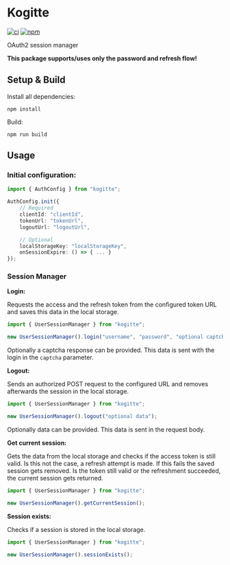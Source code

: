 # Kogitte
[![ci](https://github.com/Sokkuri/Kogitte/workflows/CI/badge.svg)](https://github.com/Sokkuri/Kogitte/commits/master)
[![npm](https://img.shields.io/npm/v/kogitte.svg)](https://www.npmjs.com/package/kogitte)

OAuth2 session manager

**This package supports/uses only the password and refresh flow!**

## Setup & Build
Install all dependencies:
```
npm install
```

Build:
```
npm run build
```

## Usage
### Initial configuration:
```ts
import { AuthConfig } from "kogitte";

AuthConfig.init({
    // Required
    clientId: "clientId",
    tokenUrl: "tokenUrl",
    logoutUrl: "logoutUrl",

    // Optional
    localStorageKey: "localStorageKey",
    onSessionExpire: () => { ... }
});
```

### Session Manager
**Login:**

Requests the access and the refresh token from the configured token URL and saves this data in the local storage.
```ts
import { UserSessionManager } from "kogitte";

new UserSessionManager().login("username", "password", "optional captcha response");
```
Optionally a captcha response can be provided. This data is sent with the login in the `captcha` parameter.

**Logout:**

Sends an authorized POST request to the configured URL and removes afterwards the session in the local storage.
```ts
import { UserSessionManager } from "kogitte";

new UserSessionManager().logout("optional data");
```
Optionally data can be provided. This data is sent in the request body.

**Get current session:**

Gets the data from the local storage and checks if the access token is still valid. Is this not the case, a refresh attempt is made.
If this fails the saved session gets removed. Is the token still valid or the refreshment succeeded, the current session gets returned.
```ts
import { UserSessionManager } from "kogitte";

new UserSessionManager().getCurrentSession();
```

**Session exists:**

Checks if a session is stored in the local storage.
```ts
import { UserSessionManager } from "kogitte";

new UserSessionManager().sessionExists();
```
